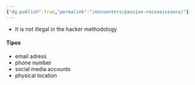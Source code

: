 ```yaml
---
{"dg-publish":true,"permalink":"/encounters/passive-reconaissance/"}
---
```


- It is not illegal in the hacker methodology
#### Tipos
- email adress
- phone number
- social media accounts
- physical location
